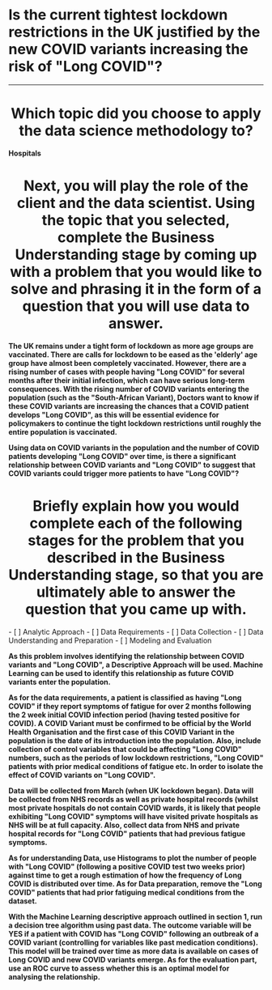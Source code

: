 # Is the current tightest lockdown restrictions in the UK justified by the new COVID variants increasing the risk of "Long COVID"?
---------------------------------------------------------------------------------------------------------------------------------------------------------------------------------
<h1 align="center"> Which topic did you choose to apply the data science methodology to?</h1>

**Hospitals**

<h1 align="center"> Next, you will play the role of the client and the data scientist. Using the topic that you selected, complete the Business Understanding stage by coming up with a problem that you would like to solve and phrasing it in the form of a question that you will use data to answer.</h1>

**The UK remains under a tight form of lockdown as more age groups are vaccinated. There are calls for lockdown to be eased as the 'elderly' age group have almost been completely vaccinated. However, there are a rising number of cases with people having "Long COVID" for several months after their initial infection, which can have serious long-term consequences. With the rising number of COVID variants entering the population (such as the "South-African Variant), Doctors want to know if these COVID variants are increasing the chances that a COVID patient develops "Long COVID", as this will be essential evidence for policymakers to continue the tight lockdown restrictions until roughly the entire population is vaccinated.**

**Using data on COVID variants in the population and the number of COVID patients developing "Long COVID" over time, is there a significant relationship between COVID variants and "Long COVID" to suggest that COVID variants could trigger more patients to have "Long COVID"?**

<h1 align="center"> Briefly explain how you would complete each of the following stages for the problem that you described in the Business Understanding stage, so that you are ultimately able to answer the question that you came up with.</h1>
- [ ] Analytic Approach
- [ ] Data Requirements
- [ ] Data Collection
- [ ] Data Understanding and Preparation
- [ ] Modeling and Evaluation

**As this problem involves identifying the relationship between COVID variants and "Long COVID", a Descriptive Approach will be used. Machine Learning can be used to identify this relationship as future COVID variants enter the population.**

**As for the data requirements, a patient is classified as having "Long COVID" if they report symptoms of fatigue for over 2 months following the 2 week initial COVID infection period (having tested positive for COVID). A COVID Variant must be confirmed to be official by the World Health Organisation and the first case of this COVID Variant in the population is the date of its introduction into the population. Also, include collection of control variables that could be affecting "Long COVID" numbers, such as the periods of low lockdown restrictions, "Long COVID" patients with prior medical conditions of fatigue etc. In order to isolate the effect of COVID variants on "Long COVID".**

**Data will be collected from March (when UK lockdown began). Data will be collected from NHS records as well as private hospital records (whilst most private hospitals do not contain COVID wards, it is likely that people exhibiting "Long COVID" symptoms will have visited private hospitals as NHS will be at full capacity. Also, collect data from NHS and private hospital records for "Long COVID" patients that had previous fatigue symptoms.**

**As for understanding Data, use Histograms to plot the number of people with "Long COVID" (following a positive COVID test two weeks prior) against time to get a rough estimation of how the frequency of Long COVID is distributed over time. As for Data preparation, remove the "Long COVID" patients that had prior fatiguing medical conditions from the dataset.**

**With the Machine Learning descriptive approach outlined in section 1, run a decision tree algorithm using past data. The outcome variable will be YES if a patient with COVID has "Long COVID" following an outbreak of a COVID variant (controlling for variables like past medication conditions). This model will be trained over time as more data is available on cases of Long COVID and new COVID variants emerge. As for the evaluation part, use an ROC curve to assess whether this is an optimal model for analysing the relationship.**
